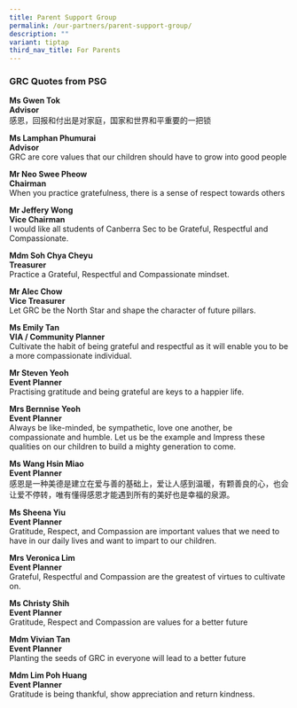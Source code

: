```yaml
---
title: Parent Support Group
permalink: /our-partners/parent-support-group/
description: ""
variant: tiptap
third_nav_title: For Parents
---
```

<h3><strong>GRC Quotes from PSG&nbsp;</strong></h3>
<p><strong>Ms Gwen Tok <br></strong><strong>Advisor&nbsp;<br></strong>感恩，回报和付出是对家庭，国家和世界和平重要的一把锁</p>
<p><strong>Ms Lamphan Phumurai<br></strong><strong>Advisor<br></strong>GRC are core values that our children should have to grow into good people</p>
<p><strong>Mr Neo Swee Pheow&nbsp;<br></strong><strong>Chairman<br></strong>When you practice gratefulness, there is a sense of respect towards others</p>
<p><strong>Mr Jeffery Wong&nbsp;<br></strong><strong>Vice Chairman<br></strong>I would like all students of Canberra Sec to be Grateful, Respectful and Compassionate.</p>
<p><strong>Mdm Soh Chya Cheyu<br></strong><strong>Treasurer<br></strong>Practice a Grateful, Respectful and Compassionate mindset.</p>
<p><strong>Mr Alec Chow&nbsp;<br></strong><strong>Vice Treasurer<br></strong>Let GRC be the North Star and shape the character of future pillars.</p>
<p><strong>Ms Emily Tan<br></strong><strong>VIA / Community Planner<br></strong>Cultivate the habit of being grateful and respectful as it will enable you to be a more compassionate individual.</p>
<p><strong>Mr Steven Yeoh<br></strong><strong>Event Planner<br></strong>Practising gratitude and being grateful are keys to a happier life.</p>
<p><strong>Mrs Bernnise Yeoh<br></strong><strong>Event Planner<br></strong>Always be like-minded, be sympathetic, love one another, be compassionate and humble. Let us be the example and Impress these qualities on our children to build a mighty generation to come.</p>
<p><strong>Ms Wang Hsin Miao<br></strong><strong>Event Planner<br></strong>感恩是一种美德是建立在爱与善的基础上，爱让人感到温暖，有颗善良的心，也会让爱不停转，唯有懂得感恩才能遇到所有的美好也是幸福的泉源。</p>
<p><strong>Ms Sheena Yiu<br></strong><strong>Event Planner<br></strong>Gratitude, Respect, and Compassion are important values that we need to have in our daily lives and want to impart to our children.</p>
<p><strong>Mrs Veronica Lim<br></strong><strong>Event Planner<br></strong>Grateful, Respectful and Compassion are the greatest of virtues to cultivate on.</p>
<p><strong>Ms Christy Shih<br></strong><strong>Event Planner<br></strong>Gratitude, Respect and Compassion are values for a better future</p>
<p><strong>Mdm Vivian Tan<br></strong><strong>Event Planner<br></strong>Planting the seeds of GRC in everyone will lead to a better future</p>
<p><strong>Mdm Lim Poh Huang<br></strong><strong>Event Planner<br></strong>Gratitude is being thankful, show appreciation and return kindness.</p>